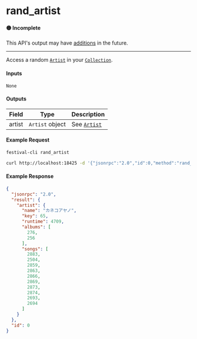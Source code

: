 # rand_artist

#### 🟡 Incomplete
This API's output may have [additions](../../api-stability/marker.md) in the future.

---

Access a random [`Artist`](../../common-objects/artist.md) in your [`Collection`](../../common-objects/collection.md).

#### Inputs

`None`

#### Outputs

| Field  | Type            | Description |
|--------|-----------------|-------------|
| artist | `Artist` object | See [`Artist`](../../common-objects/artist.md)

#### Example Request
```bash
festival-cli rand_artist
```
```bash
curl http://localhost:18425 -d '{"jsonrpc":"2.0","id":0,"method":"rand_artist"}'
```

#### Example Response
```json
{
  "jsonrpc": "2.0",
  "result": {
    "artist": {
      "name": "カネコアヤノ",
      "key": 65,
      "runtime": 4709,
      "albums": [
        276,
        256
      ],
      "songs": [
        2883,
        2504,
        2859,
        2863,
        2866,
        2869,
        2873,
        2874,
        2693,
        2694
      ]
    }
  },
  "id": 0
}
```
